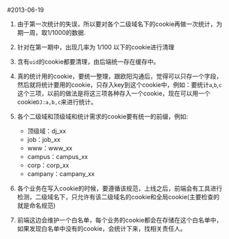 #2013-06-19

1. 由于第一次统计的失误，所以要对各个二级域名下的cookie再做一次统计，为期一周，取1/1000的数据.
2. 针对在第一期中，出现几率为 1/100 以下的cookie进行清理
3. 含有``uid``的cookie都要清理，由后端统一存在缓存中。
4. 真的统计用的cookie，要统一整理，跟欧阳沟通后，觉得可以只存一个字段，然后就将统计要用的cookie，只存入key到这个cookie中，例如：要统计``a``,``b``,``c``这个三项，以前的做法是将这三项各种存入一个cookie，现在可以用一个cookie``DJ:a,b,c``来进行统计。
5. 各个二级域和顶级域和统计需求的cookie要有统一的前缀，例如:
	- 顶级域：dj_xx
	- job：job_xx
	- www：www_xx
	- campus：campus_xx
	- corp：corp_xx
	- campany：campany_xx


6. 各个业务在写入cookie的时候，要遵循该规范，上线之后，前端会有工具进行检测，二级域名下，只允许有该二级域名的cookie和全局cookie(主要检查的就是命名规范)
7. 前端这边会维护一个白名单，每个业务的cookie都会在存储在这个白名单中，如果发现白名单中没有的cookie，会统计下来，找相关责任人。
